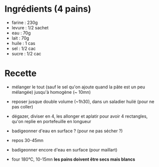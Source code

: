 # Ingrédients (4 pains)

- farine 	: 230g
- levure 	: 1/2 sachet
- eau 		: 70g
- lait 		: 70g
- huile 	: 1 cas
- sel 		: 1/2 cac
- sucre 	: 1/2 cac

# Recette
- mélanger le tout (sauf le sel qu'on ajoute quand la pâte est un peu mélangée) jusqu'à homogène (~ 10mn)
- reposer jusque double volume (~1h30), dans un saladier huilé (pour ne pas coller)

- dégazer, diviser en 4, les allonger et aplatir pour avoir 4 rectangles, qu'on replie en portefeuille en longueur
- badigeonner d'eau en surface ? (pour ne pas sécher ?)
- repos 30-45mn

- badigeonner encore d'eau en surface (pour maillart)
- four 180°C, 10-15mn 
**les pains doivent être secs mais blancs**
